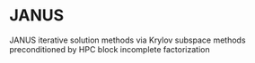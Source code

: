 # JANUS
JANUS iterative solution methods via Krylov subspace methods preconditioned by HPC block incomplete factorization
